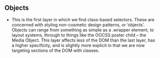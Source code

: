## Objects
- This is the first layer in which we find class-based selectors. These are concerned with styling non-cosmetic design patterns, or ‘objects’. Objects can range from something as simple as a .wrapper element, to layout systems, through to things like the OOCSS poster child – the Media Object. This layer affects less of the DOM than the last layer, has a higher specificity, and is slightly more explicit in that we are now targeting sections of the DOM with classes.
